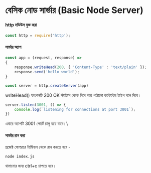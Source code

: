 # বেসিক নোড সার্ভার \(Basic Node Server\)

#### http মডিউল যুক্ত করা

```javascript
const http = require('http');
```

#### সার্ভার অ্যাপ

```javascript
const app = (request, response) => 
{
    response.writeHead(200, { 'Content-Type' : 'text/plain' });
    response.send('hello world');
}

const server = http.createServer(app)
```

writeHead\(\) ফাংশনটি 200 OK স্ট্যাটাস কোড দিবে আর পাঠানো কন্টেন্টের টাইপ বলে দিবে।

```javascript
server.listen(3001, () => {
    console.log(`listening for connections at port 3001`);
})
```

এবারে অ্যাপটি 3001 পোর্টে চালু হয়ে যাবে।\



#### সার্ভার রান করা

প্রজেক্ট ফোল্ডারে টার্মিনাল থেকে রান করতে হবে -

```text
node index.js
```

থামানোর জন্য ctrl+c চাপতে হবে।

